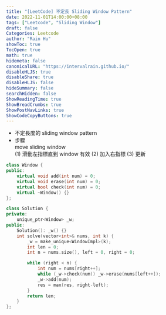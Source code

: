 ```yaml
---
title: "[LeetCode] 不定長 Sliding Window Pattern"
date: 2022-11-01T14:00:00+08:00
tags: ["Leetcode", "Sliding Window"]
draft: false
Categories: Leetcode
author: "Rain Hu"
showToc: true
TocOpen: true
math: true
hidemeta: false
canonicalURL: "https://intervalrain.github.io/"
disableHLJS: true
disableShare: true
disableHLJS: false
hideSummary: false
searchHidden: false
ShowReadingTime: true
ShowBreadCrumbs: true
ShowPostNavLinks: true
ShowCodeCopyButtons: true
---
```

+ 不定長度的 sliding window pattern
+ 步驟    
    move sliding window  
        (1) 滑動左指標直到 window 有效
        (2) 加入右指標
        (3) 更新
```cpp
class Window {
public:
    virtual void add(int num) = 0;
    virtual void erase(int num) = 0;
    virtual bool check(int num) = 0;
    virtual ~Window() {}
};

class Solution {
private:
    unique_ptr<Window> _w;
public:
    Solution(): _w() {}
    int solve(vector<int>& nums, int k) {
        _w = make_unique<WindowImpl>(k);
        int len = 0;
        int n = nums.size(), left = 0, right = 0;

        while (right < n) {
            int num = nums[right++];
            while (_w->check(num)) _w->erase(nums[left++]);
            _w->add(num);
            res = max(res, right-left);
        }
        return len;
    }
};
```